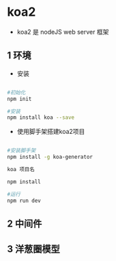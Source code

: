 # koa2

- koa2 是 nodeJS web server 框架

## 1 环境

- 安装

```bash

#初始化
npm init

#安装
npm install koa --save

```

- 使用脚手架搭建koa2项目

```bash

#安装脚手架
npm install -g koa-generator

koa 项目名

npm install

#运行
npm run dev

```

## 2 中间件

## 3 洋葱圈模型

